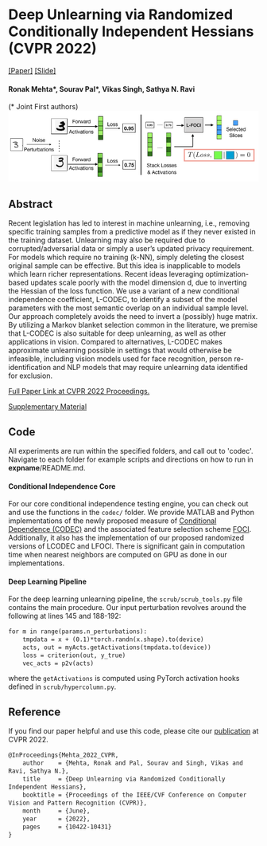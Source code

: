 #  Deep Unlearning via Randomized Conditionally Independent Hessians (CVPR 2022)
[[Paper]](https://openaccess.thecvf.com/content/CVPR2022/papers/Mehta_Deep_Unlearning_via_Randomized_Conditionally_Independent_Hessians_CVPR_2022_paper.pdf) [[Slide]](https://github.com/vsingh-group/LCODEC-deep-unlearning/blob/main/assets/DeepUnlearningCVPR22.pdf)

#### Ronak Mehta*, Sourav Pal*, Vikas Singh, Sathya N. Ravi
(* Joint First authors)
![LCODEC Pipeline](/assets/lfoci_pipeline.png?raw=true)

## Abstract
Recent legislation has led to interest in machine unlearning, i.e., removing specific training samples from a predictive model as if they never existed in the training dataset. Unlearning may also be required due to corrupted/adversarial data or simply a user’s updated privacy requirement. For models which require no training (k-NN), simply deleting the closest original sample can be effective. But this idea is inapplicable to models which learn richer representations. Recent ideas leveraging optimization-based updates scale poorly with the model dimension d, due to inverting the Hessian of the loss function. We use a variant of a new conditional independence coefficient, L-CODEC, to identify a subset of the model parameters with the most semantic overlap on an individual sample level. Our approach completely avoids the need to invert a (possibly) huge matrix. By utilizing a Markov blanket selection common in the literature, we premise that L-CODEC is also suitable for deep unlearning, as well as other applications in vision. Compared to alternatives, L-CODEC makes approximate unlearning possible in settings that would otherwise be infeasible, including vision models used for face recognition, person re-identification and NLP models that may require unlearning data identified for exclusion.

[Full Paper Link at CVPR 2022 Proceedings.](https://openaccess.thecvf.com/content/CVPR2022/html/Mehta_Deep_Unlearning_via_Randomized_Conditionally_Independent_Hessians_CVPR_2022_paper.html)

[Supplementary Material](https://openaccess.thecvf.com/content/CVPR2022/supplemental/Mehta_Deep_Unlearning_via_CVPR_2022_supplemental.zip)

## Code
All experiments are run within the specified folders, and call out to 'codec'.
Navigate to each folder for example scripts and directions on how to run in __expname__/README.md.

#### Conditional Independence Core
For our core conditional independence testing engine, you can check out and use the functions in the `codec/` folder.
We provide MATLAB and Python implementations of the newly proposed measure of [Conditional Dependence (CODEC)](https://www.tandfonline.com/doi/full/10.1080/01621459.2020.1758115) and the associated feature selection scheme [FOCI](https://projecteuclid.org/journals/annals-of-statistics/volume-49/issue-6/A-simple-measure-of-conditional-dependence/10.1214/21-AOS2073.full). Additionally, it also has the implementation of our proposed randomized versions of LCODEC and LFOCI. There is significant gain in computation time when nearest neighbors are computed on GPU as done in our implementations.


#### Deep Learning Pipeline
For the deep learning unlearning pipeline, the `scrub/scrub_tools.py` file contains the main procedure. Our input perturbation revolves around the following at lines 145 and 188-192:
```
for m in range(params.n_perturbations):
	tmpdata = x + (0.1)*torch.randn(x.shape).to(device)
	acts, out = myActs.getActivations(tmpdata.to(device))
	loss = criterion(out, y_true)
	vec_acts = p2v(acts)
```
where the `getActivations` is computed using PyTorch activation hooks defined in `scrub/hypercolumn.py`.

## Reference
If you find our paper helpful and use this code, please cite our [publication](https://openaccess.thecvf.com/content/CVPR2022/html/Mehta_Deep_Unlearning_via_Randomized_Conditionally_Independent_Hessians_CVPR_2022_paper.html) at CVPR 2022. 


```
@InProceedings{Mehta_2022_CVPR,
    author    = {Mehta, Ronak and Pal, Sourav and Singh, Vikas and Ravi, Sathya N.},
    title     = {Deep Unlearning via Randomized Conditionally Independent Hessians},
    booktitle = {Proceedings of the IEEE/CVF Conference on Computer Vision and Pattern Recognition (CVPR)},
    month     = {June},
    year      = {2022},
    pages     = {10422-10431}
}
```
